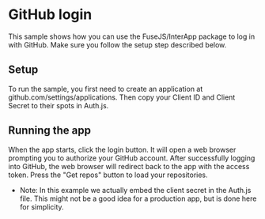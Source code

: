 # GitHub login

This sample shows how you can use the FuseJS/InterApp package to log in with GitHub. Make sure you follow the setup step described below.

## Setup

To run the sample, you first need to create an application at github.com/settings/applications. Then copy your Client ID and Client Secret to their spots in Auth.js.

## Running the app

When the app starts, click the login button. It will open a web browser prompting you to authorize your GitHub account. After successfully logging into GitHub, the web browser will redirect back to the app with the access token. Press the "Get repos" button to load your repositories.

* Note: In this example we actually embed the client secret in the Auth.js file. This might not be a good idea for a production app, but is done here for simplicity.
